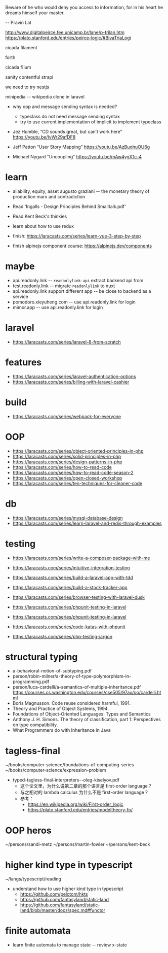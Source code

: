 Beware of he who would deny you access to information,
for in his heart he dreams himself your master.

-- Pravin Lal

http://www.digitalpeirce.fee.unicamp.br/lane/p-trilan.htm
https://plato.stanford.edu/entries/peirce-logic/#BivaTriaLogi

cicada filament

forth

cicada fīlum


sanity
contentful
strapi

we need to try nestjs

minipedia -- wikipedia clone in laravel

- why oop and message sending syntax is needed?
  - typeclass do not need message sending syntax
  - try to use current implementation of implicit to implement typeclass

- Jez Humble, “CD sounds great, but can’t work here” https://youtu.be/IvWr29afDF8
- Jeff Patton “User Story Mapping” https://youtu.be/AzBuohuOU6g
- Michael Nygard "Uncoupling" https://youtu.be/mAw4ygX1c-4

# learn

- aliability, equity, asset
  augusto graziani -- the monetary theory of production
  marx and contradiction

- Read 'Ingalls - Design Principles Behind Smalltalk.pdf'
- Read Kent Beck's thinkies

- learn about how to use redux

- finish: https://laracasts.com/series/learn-vue-3-step-by-step
- finish alpinejs component course: https://alpinejs.dev/components

# maybe

- api.readonly.link -- `readonlylink-api` extract backend api from
- test.readonly.link -- migrate `readonlylink` to nuxt
- api.readonly.link support different app -- be close to backend as a service
- pomodoro.xieyuheng.com -- use api.readonly.link for login
- mimor.app -- use api.readonly.link for login

# laravel

- https://laracasts.com/series/laravel-8-from-scratch

# features

- https://laracasts.com/series/laravel-authentication-options
- https://laracasts.com/series/billing-with-laravel-cashier

# build

- https://laracasts.com/series/webpack-for-everyone

# OOP

- https://laracasts.com/series/object-oriented-principles-in-php
- https://laracasts.com/series/solid-principles-in-php
- https://laracasts.com/series/design-patterns-in-php
- https://laracasts.com/series/how-to-read-code
- https://laracasts.com/series/how-to-read-code-season-2
- https://laracasts.com/series/open-closed-workshop
- https://laracasts.com/series/ten-techniques-for-cleaner-code

# db

- https://laracasts.com/series/mysql-database-design
- https://laracasts.com/series/learn-laravel-and-redis-through-examples

# testing

- https://laracasts.com/series/write-a-composer-package-with-me
- https://laracasts.com/series/intuitive-integration-testing
- https://laracasts.com/series/build-a-laravel-app-with-tdd
- https://laracasts.com/series/build-a-stock-tracker-app
- https://laracasts.com/series/browser-testing-with-laravel-dusk
- https://laracasts.com/series/phpunit-testing-in-laravel

- https://laracasts.com/series/phpunit-testing-in-laravel
- https://laracasts.com/series/code-katas-with-phpunit
- https://laracasts.com/series/php-testing-jargon

# structural typing

- a-behavioral-notion-of-subtyping.pdf
- person/robin-milner/a-theory-of-type-polymorphism-in-programming.pdf
- person/luca-cardelli/a-semantics-of-multiple-inheritance.pdf
  <https://courses.cs.washington.edu/courses/cse505/97au/oo/cardelli.html>
- Boris Magnusson. Code reuse considered harmful, 1991.
- Theory and Practice of Object Systems, 1994.
- Foundations of Object-Oriented Languages: Types and Semantics
- Anthony J. H. Simons. The theory of classification, part 1: Perspectives on type compatibility.
- What Programmers do with Inheritance in Java

# tagless-final

~/books/computer-science/foundations-of-computing-series
~/books/computer-science/expression-problem

- typed-tagless-final-interpreters--oleg-kiselyov.pdf
  - 这个论文里，为什么说第二章的那个语言是 first-order language？
  - 与之相对的 lambda calculus 为什么不是 first-order language？
  - 参考：
    - https://en.wikipedia.org/wiki/First-order_logic
    - https://plato.stanford.edu/entries/modeltheory-fo/

# OOP heros

~/persons/sandi-metz
~/persons/martin-fowler
~/persons/kent-beck

# higher kind type in typescript

~/langs/typescript/reading

- understand how to use higher kind type in typescript
  - https://github.com/pelotom/hkts
  - https://github.com/fantasyland/static-land
  - https://github.com/fantasyland/static-land/blob/master/docs/spec.md#functor

# finite automata

- learn finite automata to manage state -- review x-state
